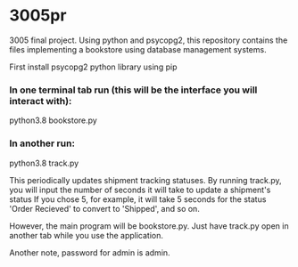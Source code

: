 # 3005pr

3005 final project. Using python and psycopg2, this repository contains the files implementing a bookstore using database management systems.

First install psycopg2 python library using pip

### In one terminal tab run (this will be the interface you will interact with):
  python3.8 bookstore.py
 
### In another run:
  python3.8 track.py 

This periodically updates shipment tracking statuses. By running track.py, you will input the number of seconds it will take to update a shipment's status
If you chose 5, for example, it will take 5 seconds for the status 'Order Recieved' to convert to 'Shipped', and so on. 

However, the main program will be bookstore.py. Just have track.py open in another tab while you use the application.

Another note, password for admin is admin.
